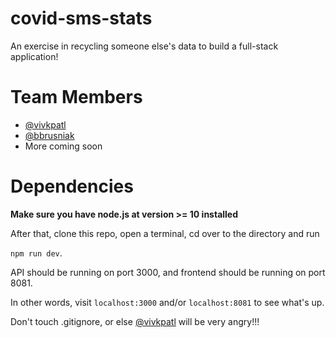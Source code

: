 # covid-sms-stats
An exercise in recycling someone else's data to build a full-stack application!

# Team Members

* [@vivkpatl](https://github.com/vivkpatl)
* [@bbrusniak](https://github.com/bbrusniak)
* More coming soon

# Dependencies

**Make sure you have node.js at version >= 10 installed**

After that, clone this repo, open a terminal, cd over to the directory and run

```npm run dev```.

API should be running on port 3000, and frontend should be running on port 8081.

In other words, visit ```localhost:3000``` and/or ```localhost:8081``` to see what's up.

Don't touch .gitignore, or else [@vivkpatl](https://github.com/vivkpatl) will be very angry!!!
